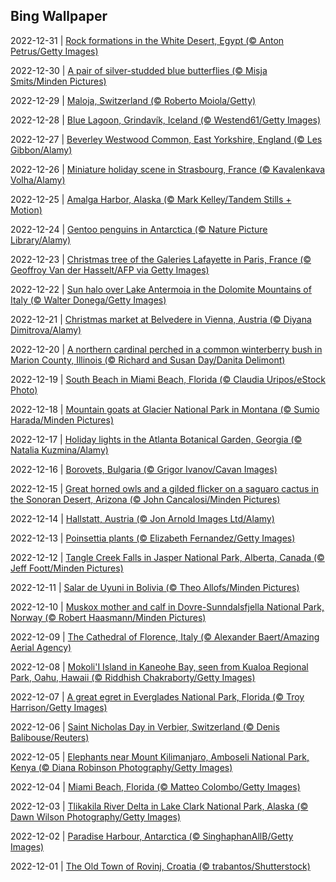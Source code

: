 ## Bing Wallpaper
2022-12-31 | [Rock formations in the White Desert, Egypt (© Anton Petrus/Getty Images)](./wallpaper/2022-12-31.jpg) 

2022-12-30 | [A pair of silver-studded blue butterflies (© Misja Smits/Minden Pictures)](./wallpaper/2022-12-30.jpg) 

2022-12-29 | [Maloja, Switzerland (© Roberto Moiola/Getty)](./wallpaper/2022-12-29.jpg) 

2022-12-28 | [Blue Lagoon, Grindavík, Iceland (© Westend61/Getty Images)](./wallpaper/2022-12-28.jpg) 

2022-12-27 | [Beverley Westwood Common, East Yorkshire, England (© Les Gibbon/Alamy)](./wallpaper/2022-12-27.jpg) 

2022-12-26 | [Miniature holiday scene in Strasbourg, France (© Kavalenkava Volha/Alamy)](./wallpaper/2022-12-26.jpg) 

2022-12-25 | [Amalga Harbor, Alaska (© Mark Kelley/Tandem Stills + Motion)](./wallpaper/2022-12-25.jpg) 

2022-12-24 | [Gentoo penguins in Antarctica (© Nature Picture Library/Alamy)](./wallpaper/2022-12-24.jpg) 

2022-12-23 | [Christmas tree of the Galeries Lafayette in Paris, France (© Geoffroy Van der Hasselt/AFP via Getty Images)](./wallpaper/2022-12-23.jpg) 

2022-12-22 | [Sun halo over Lake Antermoia in the Dolomite Mountains of Italy (© Walter Donega/Getty Images)](./wallpaper/2022-12-22.jpg) 

2022-12-21 | [Christmas market at Belvedere in Vienna, Austria (© Diyana Dimitrova/Alamy)](./wallpaper/2022-12-21.jpg) 

2022-12-20 | [A northern cardinal perched in a common winterberry bush in Marion County, Illinois (© Richard and Susan Day/Danita Delimont)](./wallpaper/2022-12-20.jpg) 

2022-12-19 | [South Beach in Miami Beach, Florida (© Claudia Uripos/eStock Photo)](./wallpaper/2022-12-19.jpg) 

2022-12-18 | [Mountain goats at Glacier National Park in Montana (© Sumio Harada/Minden Pictures)](./wallpaper/2022-12-18.jpg) 

2022-12-17 | [Holiday lights in the Atlanta Botanical Garden, Georgia (© Natalia Kuzmina/Alamy)](./wallpaper/2022-12-17.jpg) 

2022-12-16 | [Borovets, Bulgaria (© Grigor Ivanov/Cavan Images)](./wallpaper/2022-12-16.jpg) 

2022-12-15 | [Great horned owls and a gilded flicker on a saguaro cactus in the Sonoran Desert, Arizona (© John Cancalosi/Minden Pictures)](./wallpaper/2022-12-15.jpg) 

2022-12-14 | [Hallstatt, Austria (© Jon Arnold Images Ltd/Alamy)](./wallpaper/2022-12-14.jpg) 

2022-12-13 | [Poinsettia plants (© Elizabeth Fernandez/Getty Images)](./wallpaper/2022-12-13.jpg) 

2022-12-12 | [Tangle Creek Falls in Jasper National Park, Alberta, Canada (© Jeff Foott/Minden Pictures)](./wallpaper/2022-12-12.jpg) 

2022-12-11 | [Salar de Uyuni in Bolivia (© Theo Allofs/Minden Pictures)](./wallpaper/2022-12-11.jpg) 

2022-12-10 | [Muskox mother and calf in Dovre-Sunndalsfjella National Park, Norway (© Robert Haasmann/Minden Pictures)](./wallpaper/2022-12-10.jpg) 

2022-12-09 | [The Cathedral of Florence, Italy (© Alexander Baert/Amazing Aerial Agency)](./wallpaper/2022-12-09.jpg) 

2022-12-08 | [Mokoli'I Island in Kaneohe Bay, seen from Kualoa Regional Park, Oahu, Hawaii (© Riddhish Chakraborty/Getty Images)](./wallpaper/2022-12-08.jpg) 

2022-12-07 | [A great egret in Everglades National Park, Florida (© Troy Harrison/Getty Images)](./wallpaper/2022-12-07.jpg) 

2022-12-06 | [Saint Nicholas Day in Verbier, Switzerland (© Denis Balibouse/Reuters)](./wallpaper/2022-12-06.jpg) 

2022-12-05 | [Elephants near Mount Kilimanjaro, Amboseli National Park, Kenya (© Diana Robinson Photography/Getty Images)](./wallpaper/2022-12-05.jpg) 

2022-12-04 | [Miami Beach, Florida (© Matteo Colombo/Getty Images)](./wallpaper/2022-12-04.jpg) 

2022-12-03 | [Tlikakila River Delta in Lake Clark National Park, Alaska (© Dawn Wilson Photography/Getty Images)](./wallpaper/2022-12-03.jpg) 

2022-12-02 | [Paradise Harbour, Antarctica (© SinghaphanAllB/Getty Images)](./wallpaper/2022-12-02.jpg) 

2022-12-01 | [The Old Town of Rovinj, Croatia (© trabantos/Shutterstock)](./wallpaper/2022-12-01.jpg) 

